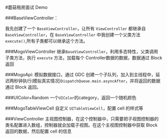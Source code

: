 
#蘑菇租房面试 Demo

###BaseViewController：

我先创建了一个 ```BaseViewController```，让所有 ```ViewController``` 都继承自```BaseViewController```，在 ```BaseViewController``` 中我创建一个父类方法 ```execute()```,所有子类都可以继承这个方法。

###MogoViewController
继承```BaseViewController```，利用多态特性，父类调用子类方法，执行 ```execute``` 方法，加载每个 Controller数据的数据，数据通过 Block 返回

###MogoApi:
模拟数据接口，通过 GDC 创建一个子队列，加入到主线程中，延迟两秒钟执行(模拟真实情况)```DispatchQueue.main.asyncAfter```，并将返回的数据通过 Block 返回。

###UIColor+Random
一个```UIColor```的category，返回一个随机颜色

###MogoTableViewCell
自定义 ```UITableViewCell```，配置 cell 的样式等

###ViewController
主视图控制器，在这个控制器中，只需要把子视图控制器的类名配置进入数组，控制器就会加载子视图。在这个主视图控制器中获取 Block 返回的数据，然后配置 cell 的信息


